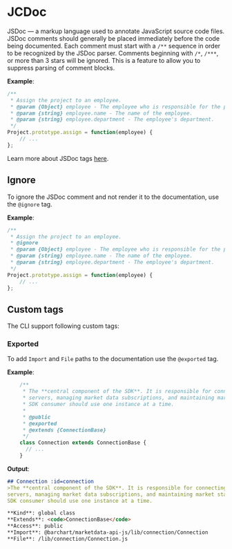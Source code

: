 # JCDoc

JSDoc — a markup language used to annotate JavaScript source code files. JSDoc comments should generally be placed immediately before the code being documented. Each comment must start with a `/**` sequence in order to be recognized by the JSDoc parser. Comments beginning with `/*`, `/***`, or more than 3 stars will be ignored. This is a feature to allow you to suppress parsing of comment blocks.

**Example**:

```js
/**
 * Assign the project to an employee.
 * @param {Object} employee - The employee who is responsible for the project.
 * @param {string} employee.name - The name of the employee.
 * @param {string} employee.department - The employee's department.
 */
Project.prototype.assign = function(employee) {
    // ...
};
```

Learn more about JSDoc tags [here](https://jsdoc.app/).

## Ignore

To ignore the JSDoc comment and not render it to the documentation, use the `@ignore` tag.

**Example**:

```js
/**
 * Assign the project to an employee.
 * @ignore
 * @param {Object} employee - The employee who is responsible for the project.
 * @param {string} employee.name - The name of the employee.
 * @param {string} employee.department - The employee's department.
 */
Project.prototype.assign = function(employee) {
    // ...
};
```

## Custom tags

The CLI support following custom tags: 

### Exported

To add `Import` and `File` paths to the documentation use the `@exported` tag. 

**Example**:

```js
	/**
	 * The **central component of the SDK**. It is responsible for connecting to Barchart's
	 * servers, managing market data subscriptions, and maintaining market state. The
	 * SDK consumer should use one instance at a time.
	 *
	 * @public
	 * @exported
	 * @extends {ConnectionBase}
	 */
	class Connection extends ConnectionBase {
	  // ...
    }
```

**Output**: 
```markdown
## Connection :id=connection
>The **central component of the SDK**. It is responsible for connecting to Barchart's
servers, managing market data subscriptions, and maintaining market state. The
SDK consumer should use one instance at a time.

**Kind**: global class  
**Extends**: <code>ConnectionBase</code>  
**Access**: public  
**Import**: @barchart/marketdata-api-js/lib/connection/Connection  
**File**: /lib/connection/Connection.js  
```